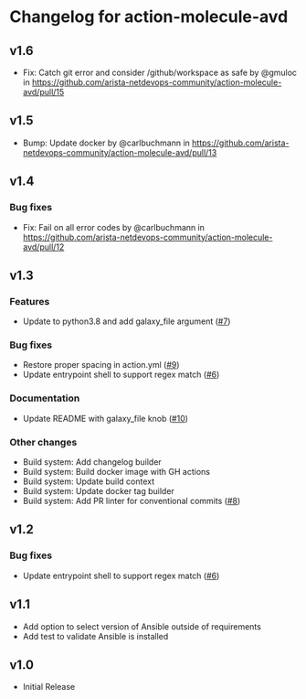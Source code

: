 # Changelog for action-molecule-avd

## v1.6

- Fix: Catch git error and consider /github/workspace as safe by @gmuloc in https://github.com/arista-netdevops-community/action-molecule-avd/pull/15

## v1.5

- Bump: Update docker by @carlbuchmann in https://github.com/arista-netdevops-community/action-molecule-avd/pull/13

## v1.4

### Bug fixes

- Fix: Fail on all error codes by @carlbuchmann in https://github.com/arista-netdevops-community/action-molecule-avd/pull/12

## v1.3

### Features

 - Update to python3.8 and add galaxy_file argument ([#7](https://github.com/arista-netdevops-community/action-molecule-avd/issues/7))

### Bug fixes

 -  Restore proper spacing in action.yml ([#9](https://github.com/arista-netdevops-community/action-molecule-avd/issues/9))
 - Update entrypoint shell to support regex match ([#6](https://github.com/arista-netdevops-community/action-molecule-avd/issues/6))

### Documentation

 - Update README with galaxy_file knob ([#10](https://github.com/arista-netdevops-community/action-molecule-avd/issues/10))

### Other changes

- Build system: Add changelog builder
- Build system: Build docker image with GH actions
- Build system: Update build context
- Build system: Update docker tag builder
- Build system: Add PR linter for conventional commits ([#8](https://github.com/arista-netdevops-community/action-molecule-avd/issues/8))

## v1.2

### Bug fixes

- Update entrypoint shell to support regex match ([#6](https://github.com/arista-netdevops-community/action-molecule-avd/issues/6))

## v1.1

- Add option to select version of Ansible outside of requirements
- Add test to validate Ansible is installed

## v1.0

- Initial Release
